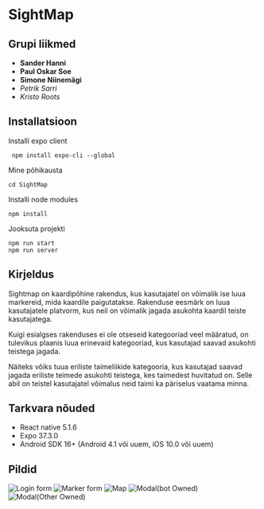 # SightMap
## Grupi liikmed
* **Sander Hanni**
* **Paul Oskar Soe**
* **Simone Niinemägi**
* *Petrik Sarri*
* *Kristo Roots*

## Installatsioon

Installi expo client

``` npm install expo-cli --global```

Mine põhikausta 

```cd SightMap```
    
Installi node modules

```npm install```

Jooksuta projekti

```
npm run start
npm run server
```

## Kirjeldus
Sightmap on kaardipõhine rakendus, kus kasutajatel on võimalik ise luua markereid, mida kaardile paigutatakse. Rakenduse eesmärk on luua kasutajatele platvorm, kus neil on võimalik jagada asukohta kaardil teiste kasutajatega.
 
 Kuigi esialgses rakenduses ei ole otseseid kategooriad veel määratud, on tulevikus plaanis luua erinevaid kategooriad, kus kasutajad saavad asukohti teistega jagada.
  
 Näiteks võiks tuua eriliste taimeliikide kategooria, kus kasutajad  saavad jagada eriliste teimede asukohti teistega, kes taimedest huvitatud on. Selle abil on teistel kasutajatel võimalus neid taimi ka päriselus vaatama minna.
 
 ## Tarkvara nõuded
 
* React native 5.1.6
* Expo 37.3.0
* Android SDK 16+ (Android 4.1 või uuem, iOS 10.0 või uuem)

## Pildid
 ![Login form](pics/1.jpg)
 ![Marker form](pics/2.jpg)
 ![Map](pics/3.jpg)
 ![Modal(bot Owned)](pics/4.jpg)
 ![Modal(Other Owned)](pics/5.jpg)
 




